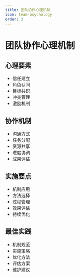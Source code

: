 ```yaml
---
title: 团队协作心理机制
icon: team-psychology
order: 3
---
```


# 团队协作心理机制

## 心理要素
- 信任建立
- 角色认同
- 目标共识
- 冲突管理
- 激励机制

## 协作机制
- 沟通方式
- 任务分配
- 资源共享
- 进度协调
- 成果评估

## 实施要点
- 机制应用
- 方法选择
- 过程管理
- 效果评估
- 持续优化

## 最佳实践
- 机制规范
- 实施策略
- 优化方法
- 评估方案
- 维护建议

